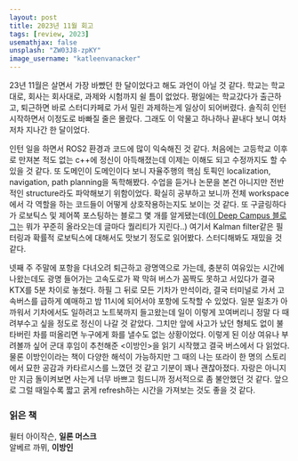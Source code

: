 ```yaml
---
layout: post
title: 2023년 11월 회고
tags: [review, 2023]
usemathjax: false
unsplash: "ZW03J8-zpKY"
image_username: "katleenvanacker"
---
```


23년 11월은 살면서 가장 바빴던 한 달이었다고 해도 과언이 아닐 것 같다. 학교는 학교대로, 회사는 회사대로, 과제와 시험까지 쉴 틈이 없었다. 평일에는 학교갔다가 출근하고, 퇴근하면 바로 스터디카페로 가서 밀린 과제하는게 일상이 되어버렸다. 솔직히 인턴 시작하면서 이정도로 바빠질 줄은 몰랐다. 그래도 이 악물고 하나하나 끝내다 보니 여차저차 지나간 한 달이었다.

인턴 일을 하면서 ROS2 환경과 코드에 많이 익숙해진 것 같다. 처음에는 고등학교 이후로 만져본 적도 없는 c++에 정신이 아득해졌는데 이제는 이해도 되고 수정까지도 할 수 있을 것 같다. 또 도메인이 도메인이다 보니 자율주행의 핵심 토픽인 localization, navigation, path planning을 독학해봤다. 수업을 듣거나 논문을 본건 아니지만 전반적인 structure라도 파악해보기 위함이었다. 확실히 공부하고 보니까 전체 workspace에서 각 역할을 하는 코드들이 어떻게 상호작용하는지도 보이는 것 같다. 또 구글링하다가 로보틱스 및 제어쪽 포스팅하는 블로그 몇 개를 알게됐는데([이 Deep Campus 블로그]("https://pasus.tistory.com")는 뭐가 꾸준히 올라오는데 글마다 퀄리티가 지린다..) 여기서 Kalman filter같은 필터링과 확률적 로보틱스에 대해서도 맛보기 정도로 읽어봤다. 스터디해봐도 재밌을 것 같다.

넷째 주 주말에 포항을 다녀오려 퇴근하고 광명역으로 가는데, 충분히 여유있는 시간에 나왔는데도 광명 들어가는 고속도로가 꽉 막혀 버스가 꼼짝도 못하고 서있다가 결국 KTX를 5분 차이로 놓쳤다. 하필 그 뒤로 모든 기차가 만석이라, 결국 터미널로 가서 고속버스를 급하게 예매하고 밤 11시에 되어서야 포항에 도착할 수 있었다. 일분 일초가 아까워서 기차에서도 일하려고 노트북까지 들고왔는데 일이 이렇게 꼬여버리니 정말 다 때려부수고 싶을 정도로 정신이 나갈 것 같았다. 그치만 앞에 사고가 났던 형체도 없이 불타버린 차를 떠올리면 누구에게 화를 낼수도 없는 상황이었다. 이렇게 된 이상 여유나 부려볼까 싶어 군대 후임이 추천해준 <이방인>을 읽기 시작했고 결국 버스에서 다 읽었다. 물론 이방인이라는 책이 다양한 해석이 가능하지만 그 때의 나는 또라이 한 명의 스토리에서 묘한 공감과 카타르시스를 느꼈던 것 같고 기분이 꽤나 괜찮아졌다. 자랑은 아니지만 지금 돌이켜보면 사는게 너무 바쁘고 힘드니까 정서적으로 좀 불안했던 것 같다. 앞으로 그럴 때일수록 짧고 굵게 refresh하는 시간을 가져보는 것도 좋을 것 같다. 

### 읽은 책

윌터 아이작슨, **일론 머스크**  
알베르 까뮈, **이방인**
